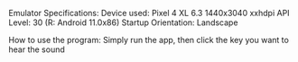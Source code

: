 Emulator Specifications:
Device used: Pixel 4 XL 6.3 1440x3040 xxhdpi
API Level: 30 (R: Android 11.0x86)
Startup Orientation: Landscape

How to use the program:
Simply run the app, then click the key you want to hear the sound